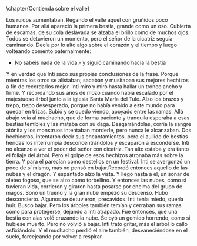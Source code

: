 \chapter{Contienda sobre el valle}

Los ruidos aumentaban. Regando el valle aquel con gruñidos poco humanos. Por allá apareció la primera bestia, grande como un oso. Cubierta de escamas, de su cola deslavada se alzaba el brillo como de muchos ojos. Todos se detuvieron un momento, pero el señor de la cicatriz seguía caminando. Decía por lo alto algo sobre el corazón y el tiempo y luego volteando comento paternalmente: 

- No sabéis nada de la vida.- y siguió caminando hacia la bestia

Y en verdad que Inti saco sus propias conclusiones de la frase. Porque mientras los otros se alistaban; sacaban y musitaban sus mejores hechizos a fin de recordarlos mejor. Inti miro y miro hasta hallar un tronco ancho y firme. Y recordando sus años de mozo cuando  había escalado por el majestuoso árbol junto a la iglesia Santa María del Tule. Alzo los brazos y trepo, trepo desesperado, porque no había venido a este mundo para quedar en trizas. Subió y se quedo viendo, apoyado entre las ramas. Allá abajo veía al muchacho, que de forma paciente y tranquila esperaba a esas bestias temibles y las mataba con su daga. Desgarrándolas, corría la sangre atónita y los monstruos intentaban morderle, pero nunca le alcanzaban. Dos hechiceros, intentaron decir sus encantamientos, pero el aullido de bestias heridas los interrumpía desconcentrándolos y escaparon a esconderse. Inti no alcanzo a ver el poder del señor con cicatriz. Tan alto estaba y era tanto el follaje del árbol. Pero el golpe de esos hechizos atronaba más sobre la tierra. Y para él parecían como destellos en un festival. Inti se avergonzó un poco de sí mismo, más no pensó en bajar.Recordó entonces aquello de las nubes y el dragón. Y espantado alzo la vista. Y llego hasta a él,  un sonar de aleteo fogoso, que se alzo como torbellino. Y entonces las nubes, como si tuvieran vida, corrieron y giraron hasta posarse por encima del grupo de magos. Sonó un trueno y la gran nube empezó su descenso. Hubo desconcierto. Algunos se detuvieron, precavidos. Inti tenía miedo, quería huir. Busco bajar. Pero los árboles también temían y cerraban sus ramas como para protegerse, dejando a Inti atrapado. Fue entonces, que una bestia con alas voló cruzando la nube. Se oyó un gemido horrendo, como si hubiese muerto. Pero no volvió a bajar. Inti trato gritar, más el árbol lo calló asfixiándolo. Y el muchacho perdió el aire también, desvaneciéndose en el suelo, forcejeando por volver a respirar.
